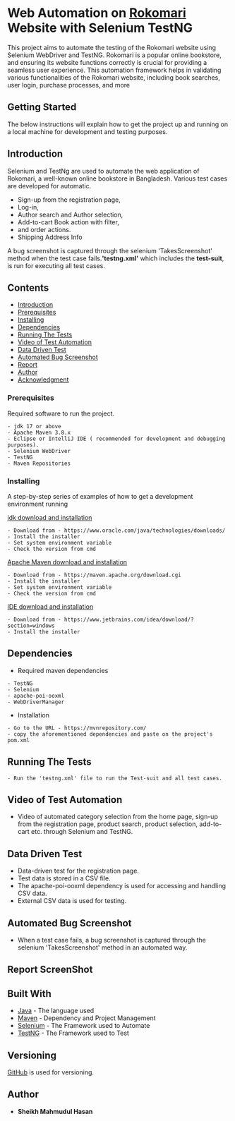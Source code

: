 # Web Automation on <a href="https://www.rokomari.com/book"> Rokomari </a> Website with Selenium TestNG
This project aims to automate the testing of the Rokomari website using Selenium WebDriver and TestNG. Rokomari is a popular online bookstore, and ensuring its website functions correctly is crucial for providing a seamless user experience. This automation framework helps in validating various functionalities of the Rokomari website, including book searches, user login, purchase processes, and more

## Getting Started
The below instructions will explain how to get the project up and running on a local machine for development and testing purposes.
## Introduction
Selenium and TestNg are used to automate the web application of Rokomari, a well-known online bookstore in Bangladesh. Various test cases are developed for automatic.
 - Sign-up from the registration page, 
 - Log-in,
 - Author search and Author selection, 
 - Add-to-cart Book action with filter,
 - and order actions.
 - Shipping Address Info 
 
 A bug screenshot is captured through the selenium 'TakesScreenshot' method when the test case fails.**'testng.xml'** which includes the **test-suit**, is run for executing all test cases.
## Contents
- [Introduction](#Introduction)
- [Prerequisites](#Prerequisites)
- [Installing](#Installing)
- [Dependencies](#Dependencies)
- [Running The Tests](#Running-The-Tests)
- [Video of Test Automation](#Video-of-Test-Automation)
- [Data Driven Test](#Data-driven-Test)
- [Automated Bug Screenshot](#Automated-Bug-Screenshot)
- [Report](#Report)
- [Author](#test-metrics)
- [Acknowledgment](#Acknowledgment)

### Prerequisites
Required software to run the project.
```
- jdk 17 or above
- Apache Maven 3.8.x
- Eclipse or IntelliJ IDE ( recommended for development and debugging purposes).
- Selenium WebDriver
- TestNG
- Maven Repositories
```
### Installing

A step-by-step series of examples of how to get a development environment running

[jdk download and installation](https://www.oracle.com/java/technologies/downloads/)

```
- Download from - https://www.oracle.com/java/technologies/downloads/
- Install the installer
- Set system environment variable
- Check the version from cmd
```

[Apache Maven download and installation](https://maven.apache.org/download.cgi)

```
- Download from - https://maven.apache.org/download.cgi
- Install the installer
- Set system environment variable
- Check the version from cmd
```
[IDE download and installation](https://maven.apache.org/download.cgi)

```
- Download from - https://www.jetbrains.com/idea/download/?section=windows
- Install the installer
```
## Dependencies
- Required maven dependencies
```
- TestNG
- Selenium
- apache-poi-ooxml
- WebDriverManager
```
- Installation
```
- Go to the URL - https://mvnrepository.com/
- copy the aforementioned dependencies and paste on the project's pom.xml
```

## Running The Tests
```
- Run the 'testng.xml' file to run the Test-suit and all test cases. 
```
## Video of Test Automation
- Video of automated category selection from the home page, sign-up from the registration page, product search, product selection, add-to-cart etc. through Selenium and TestNG.


## Data Driven Test
- Data-driven test for the registration page.
- Test data is stored in a CSV file.
- The apache-poi-ooxml dependency is used for accessing and handling CSV data.
- External CSV data is used for testing.

## Automated Bug Screenshot
- When a test case fails, a bug screenshot is captured through the selenium 'TakesScreenshot' method in an automated way.

## Report ScreenShot

## Built With

- [Java](https://www.oracle.com/java/technologies/downloads/) - The language used
- [Maven](https://maven.apache.org/) - Dependency and Project Management
- [Selenium](https://www.selenium.dev/) - The Framework used to Automate
- [TestNG](https://testng.org/) - The Framework used to Test

## Versioning

[GitHub](http://github.com/) is used for versioning.

## Author

- **Sheikh Mahmudul Hasan**